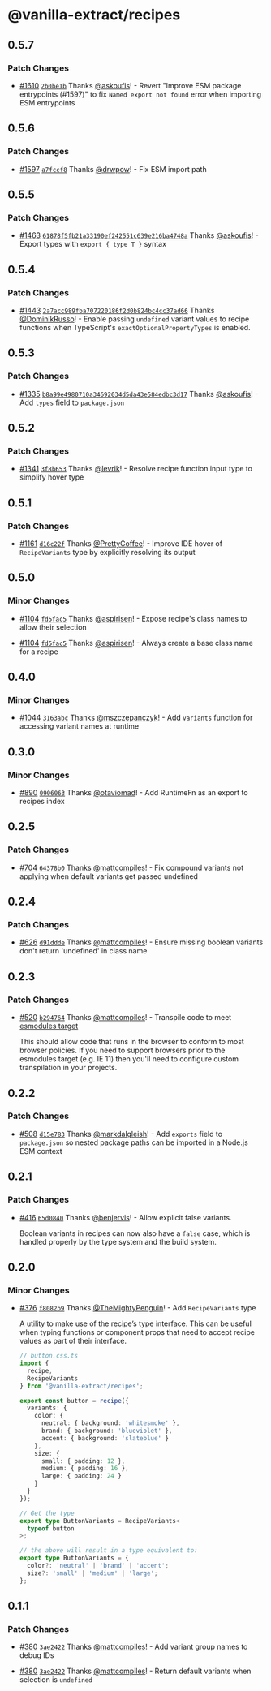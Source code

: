 # @vanilla-extract/recipes

## 0.5.7

### Patch Changes

- [#1610](https://github.com/vanilla-extract-css/vanilla-extract/pull/1610) [`2b0be1b`](https://github.com/vanilla-extract-css/vanilla-extract/commit/2b0be1be15dcdc3df3248305fe80e566cce794cd) Thanks [@askoufis](https://github.com/askoufis)! - Revert "Improve ESM package entrypoints (#1597)" to fix `Named export not found` error when importing ESM entrypoints

## 0.5.6

### Patch Changes

- [#1597](https://github.com/vanilla-extract-css/vanilla-extract/pull/1597) [`a7fccf8`](https://github.com/vanilla-extract-css/vanilla-extract/commit/a7fccf8a2626d610c060e095e0b9fb48a4ca5c9e) Thanks [@drwpow](https://github.com/drwpow)! - Fix ESM import path

## 0.5.5

### Patch Changes

- [#1463](https://github.com/vanilla-extract-css/vanilla-extract/pull/1463) [`61878f5fb21a33190ef242551c639e216ba4748a`](https://github.com/vanilla-extract-css/vanilla-extract/commit/61878f5fb21a33190ef242551c639e216ba4748a) Thanks [@askoufis](https://github.com/askoufis)! - Export types with `export { type T }` syntax

## 0.5.4

### Patch Changes

- [#1443](https://github.com/vanilla-extract-css/vanilla-extract/pull/1443) [`2a7acc989fba707220186f2d0b824bc4cc37ad66`](https://github.com/vanilla-extract-css/vanilla-extract/commit/2a7acc989fba707220186f2d0b824bc4cc37ad66) Thanks [@DominikRusso](https://github.com/DominikRusso)! - Enable passing `undefined` variant values to recipe functions when TypeScript's `exactOptionalPropertyTypes` is enabled.

## 0.5.3

### Patch Changes

- [#1335](https://github.com/vanilla-extract-css/vanilla-extract/pull/1335) [`b8a99e4980710a34692034d5da43e584edbc3d17`](https://github.com/vanilla-extract-css/vanilla-extract/commit/b8a99e4980710a34692034d5da43e584edbc3d17) Thanks [@askoufis](https://github.com/askoufis)! - Add `types` field to `package.json`

## 0.5.2

### Patch Changes

- [#1341](https://github.com/vanilla-extract-css/vanilla-extract/pull/1341) [`3f8b653`](https://github.com/vanilla-extract-css/vanilla-extract/commit/3f8b65368b26100919debd4591245380322c2cd7) Thanks [@levrik](https://github.com/levrik)! - Resolve recipe function input type to simplify hover type

## 0.5.1

### Patch Changes

- [#1161](https://github.com/vanilla-extract-css/vanilla-extract/pull/1161) [`d16c22f`](https://github.com/vanilla-extract-css/vanilla-extract/commit/d16c22f19d86bf01c1fc4bf4c8914786fb0b9cc9) Thanks [@PrettyCoffee](https://github.com/PrettyCoffee)! - Improve IDE hover of `RecipeVariants` type by explicitly resolving its output

## 0.5.0

### Minor Changes

- [#1104](https://github.com/vanilla-extract-css/vanilla-extract/pull/1104) [`fd5fac5`](https://github.com/vanilla-extract-css/vanilla-extract/commit/fd5fac56573c65f3cd9326cfaa1d2835a7212bcb) Thanks [@aspirisen](https://github.com/aspirisen)! - Expose recipe's class names to allow their selection

* [#1104](https://github.com/vanilla-extract-css/vanilla-extract/pull/1104) [`fd5fac5`](https://github.com/vanilla-extract-css/vanilla-extract/commit/fd5fac56573c65f3cd9326cfaa1d2835a7212bcb) Thanks [@aspirisen](https://github.com/aspirisen)! - Always create a base class name for a recipe

## 0.4.0

### Minor Changes

- [#1044](https://github.com/vanilla-extract-css/vanilla-extract/pull/1044) [`3163abc`](https://github.com/vanilla-extract-css/vanilla-extract/commit/3163abc75c2e280e96989f732e4e5e60e4941eff) Thanks [@mszczepanczyk](https://github.com/mszczepanczyk)! - Add `variants` function for accessing variant names at runtime

## 0.3.0

### Minor Changes

- [#890](https://github.com/vanilla-extract-css/vanilla-extract/pull/890) [`0906063`](https://github.com/vanilla-extract-css/vanilla-extract/commit/09060639099ec580ac90cac48c3b79f0177ecfcd) Thanks [@otaviomad](https://github.com/otaviomad)! - Add RuntimeFn as an export to recipes index

## 0.2.5

### Patch Changes

- [#704](https://github.com/vanilla-extract-css/vanilla-extract/pull/704) [`64378b0`](https://github.com/vanilla-extract-css/vanilla-extract/commit/64378b083ed6fb54f073e77b62fefee673602742) Thanks [@mattcompiles](https://github.com/mattcompiles)! - Fix compound variants not applying when default variants get passed undefined

## 0.2.4

### Patch Changes

- [#626](https://github.com/vanilla-extract-css/vanilla-extract/pull/626) [`d91ddde`](https://github.com/vanilla-extract-css/vanilla-extract/commit/d91dddeb0d57f2322a6e3c1936cde2a2771d7414) Thanks [@mattcompiles](https://github.com/mattcompiles)! - Ensure missing boolean variants don't return 'undefined' in class name

## 0.2.3

### Patch Changes

- [#520](https://github.com/vanilla-extract-css/vanilla-extract/pull/520) [`b294764`](https://github.com/vanilla-extract-css/vanilla-extract/commit/b294764b7f3401cec88760894ff19c60ca1d4d1d) Thanks [@mattcompiles](https://github.com/mattcompiles)! - Transpile code to meet [esmodules target](https://babeljs.io/docs/en/babel-preset-env#targetsesmodules)

  This should allow code that runs in the browser to conform to most browser policies. If you need to support browsers prior to the esmodules target (e.g. IE 11) then you'll need to configure custom transpilation in your projects.

## 0.2.2

### Patch Changes

- [#508](https://github.com/vanilla-extract-css/vanilla-extract/pull/508) [`d15e783`](https://github.com/vanilla-extract-css/vanilla-extract/commit/d15e783c960144e3b3ca74128cb2d04fbbc16df1) Thanks [@markdalgleish](https://github.com/markdalgleish)! - Add `exports` field to `package.json` so nested package paths can be imported in a Node.js ESM context

## 0.2.1

### Patch Changes

- [#416](https://github.com/vanilla-extract-css/vanilla-extract/pull/416) [`65d0840`](https://github.com/vanilla-extract-css/vanilla-extract/commit/65d08407655579fd9d2bed3fea7df43521f10055) Thanks [@benjervis](https://github.com/benjervis)! - Allow explicit false variants.

  Boolean variants in recipes can now also have a `false` case, which is handled properly by the type system and the build system.

## 0.2.0

### Minor Changes

- [#376](https://github.com/vanilla-extract-css/vanilla-extract/pull/376) [`f8082b9`](https://github.com/vanilla-extract-css/vanilla-extract/commit/f8082b9b62c57f394bf82cf05296a680c3ef177b) Thanks [@TheMightyPenguin](https://github.com/TheMightyPenguin)! - Add `RecipeVariants` type

  A utility to make use of the recipe’s type interface. This can be useful when typing functions or component props that need to accept recipe values as part of their interface.

  ```ts
  // button.css.ts
  import {
    recipe,
    RecipeVariants
  } from '@vanilla-extract/recipes';

  export const button = recipe({
    variants: {
      color: {
        neutral: { background: 'whitesmoke' },
        brand: { background: 'blueviolet' },
        accent: { background: 'slateblue' }
      },
      size: {
        small: { padding: 12 },
        medium: { padding: 16 },
        large: { padding: 24 }
      }
    }
  });

  // Get the type
  export type ButtonVariants = RecipeVariants<
    typeof button
  >;

  // the above will result in a type equivalent to:
  export type ButtonVariants = {
    color?: 'neutral' | 'brand' | 'accent';
    size?: 'small' | 'medium' | 'large';
  };
  ```

## 0.1.1

### Patch Changes

- [#380](https://github.com/vanilla-extract-css/vanilla-extract/pull/380) [`3ae2422`](https://github.com/vanilla-extract-css/vanilla-extract/commit/3ae24220e2187475561e0be54631558076370fa4) Thanks [@mattcompiles](https://github.com/mattcompiles)! - Add variant group names to debug IDs

* [#380](https://github.com/vanilla-extract-css/vanilla-extract/pull/380) [`3ae2422`](https://github.com/vanilla-extract-css/vanilla-extract/commit/3ae24220e2187475561e0be54631558076370fa4) Thanks [@mattcompiles](https://github.com/mattcompiles)! - Return default variants when selection is `undefined`
